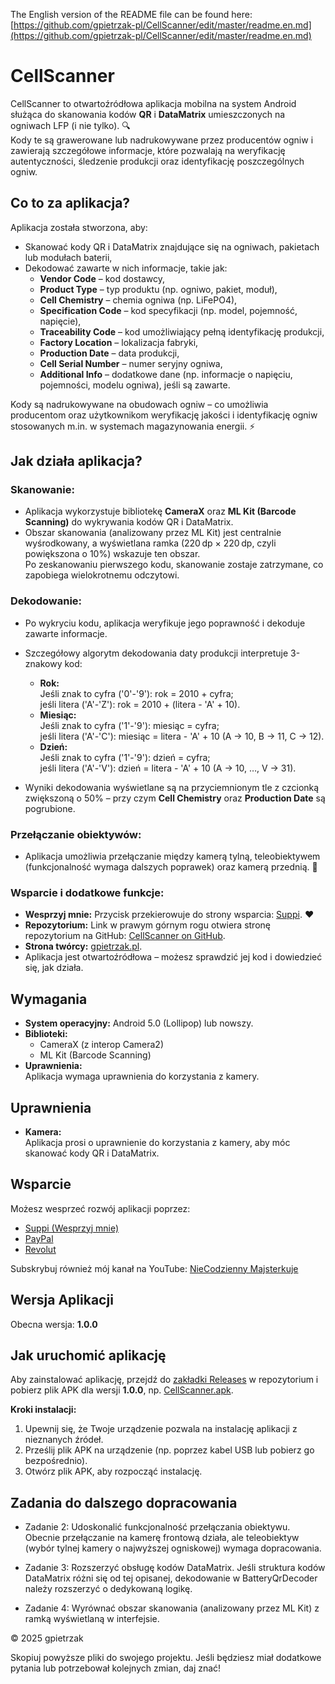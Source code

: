 The English version of the README file can be found here:  
[https://github.com/gpietrzak-pl/CellScanner/edit/master/readme.en.md](https://github.com/gpietrzak-pl/CellScanner/edit/master/readme.en.md)


# CellScanner

CellScanner to otwartoźródłowa aplikacja mobilna na system Android służąca do skanowania kodów **QR** i **DataMatrix** umieszczonych na ogniwach LFP (i nie tylko). 🔍  
Kody te są grawerowane lub nadrukowywane przez producentów ogniw i zawierają szczegółowe informacje, które pozwalają na weryfikację autentyczności, śledzenie produkcji oraz identyfikację poszczególnych ogniw.

## Co to za aplikacja?
Aplikacja została stworzona, aby:
- Skanować kody QR i DataMatrix znajdujące się na ogniwach, pakietach lub modułach baterii,
- Dekodować zawarte w nich informacje, takie jak:
  - **Vendor Code** – kod dostawcy,
  - **Product Type** – typ produktu (np. ogniwo, pakiet, moduł),
  - **Cell Chemistry** – chemia ogniwa (np. LiFePO4),
  - **Specification Code** – kod specyfikacji (np. model, pojemność, napięcie),
  - **Traceability Code** – kod umożliwiający pełną identyfikację produkcji,
  - **Factory Location** – lokalizacja fabryki,
  - **Production Date** – data produkcji,
  - **Cell Serial Number** – numer seryjny ogniwa,
  - **Additional Info** – dodatkowe dane (np. informacje o napięciu, pojemności, modelu ogniwa), jeśli są zawarte.

Kody są nadrukowywane na obudowach ogniw – co umożliwia producentom oraz użytkownikom weryfikację jakości i identyfikację ogniw stosowanych m.in. w systemach magazynowania energii. ⚡

## Jak działa aplikacja?
### Skanowanie:
- Aplikacja wykorzystuje bibliotekę **CameraX** oraz **ML Kit (Barcode Scanning)** do wykrywania kodów QR i DataMatrix.
- Obszar skanowania (analizowany przez ML Kit) jest centralnie wyśrodkowany, a wyświetlana ramka (220 dp × 220 dp, czyli powiększona o 10%) wskazuje ten obszar.  
  Po zeskanowaniu pierwszego kodu, skanowanie zostaje zatrzymane, co zapobiega wielokrotnemu odczytowi.

### Dekodowanie:
- Po wykryciu kodu, aplikacja weryfikuje jego poprawność i dekoduje zawarte informacje.
- Szczegółowy algorytm dekodowania daty produkcji interpretuje 3-znakowy kod:
  - **Rok:**  
    Jeśli znak to cyfra ('0'-'9'): rok = 2010 + cyfra;  
    jeśli litera ('A'-'Z'): rok = 2010 + (litera - 'A' + 10).
  - **Miesiąc:**  
    Jeśli znak to cyfra ('1'-'9'): miesiąc = cyfra;  
    jeśli litera ('A'-'C'): miesiąc = litera - 'A' + 10 (A → 10, B → 11, C → 12).
  - **Dzień:**  
    Jeśli znak to cyfra ('1'-'9'): dzień = cyfra;  
    jeśli litera ('A'-'V'): dzień = litera - 'A' + 10 (A → 10, …, V → 31).

- Wyniki dekodowania wyświetlane są na przyciemnionym tle z czcionką zwiększoną o 50% – przy czym **Cell Chemistry** oraz **Production Date** są pogrubione.

### Przełączanie obiektywów:
- Aplikacja umożliwia przełączanie między kamerą tylną, teleobiektywem (funkcjonalność wymaga dalszych poprawek) oraz kamerą przednią. 🔄

### Wsparcie i dodatkowe funkcje:
- **Wesprzyj mnie:** Przycisk przekierowuje do strony wsparcia: [Suppi](https://suppi.pl/gpietrzak). ❤️
- **Repozytorium:** Link w prawym górnym rogu otwiera stronę repozytorium na GitHub: [CellScanner on GitHub](https://github.com/gpietrzak-pl/CellScanner).
- **Strona twórcy:** [gpietrzak.pl](https://gpietrzak.pl/).  
- Aplikacja jest otwartoźródłowa – możesz sprawdzić jej kod i dowiedzieć się, jak działa.

## Wymagania
- **System operacyjny:** Android 5.0 (Lollipop) lub nowszy.
- **Biblioteki:**
  - CameraX (z interop Camera2)
  - ML Kit (Barcode Scanning)
- **Uprawnienia:**  
  Aplikacja wymaga uprawnienia do korzystania z kamery.

## Uprawnienia
- **Kamera:**  
  Aplikacja prosi o uprawnienie do korzystania z kamery, aby móc skanować kody QR i DataMatrix.

## Wsparcie
Możesz wesprzeć rozwój aplikacji poprzez:
- [Suppi (Wesprzyj mnie)](https://suppi.pl/gpietrzak)
- [PayPal](https://paypal.me/gpietrzak)
- [Revolut](https://revolut.me/niecodzienny)

Subskrybuj również mój kanał na YouTube: [NieCodzienny Majsterkuje](https://www.youtube.com/@NieCodziennyMajsterkuje)

## Wersja Aplikacji
Obecna wersja: **1.0.0**

## Jak uruchomić aplikację

Aby zainstalować aplikację, przejdź do [zakładki Releases](https://github.com/gpietrzak-pl/CellScanner/releases) w repozytorium i pobierz plik APK dla wersji **1.0.0**, np. [CellScanner.apk](https://github.com/gpietrzak-pl/CellScanner/releases/download/v1.0.0/CellScanner.apk).

**Kroki instalacji:**
1. Upewnij się, że Twoje urządzenie pozwala na instalację aplikacji z nieznanych źródeł.
2. Prześlij plik APK na urządzenie (np. poprzez kabel USB lub pobierz go bezpośrednio).
3. Otwórz plik APK, aby rozpocząć instalację.

## Zadania do dalszego dopracowania

* Zadanie 2: Udoskonalić funkcjonalność przełączania obiektywu.
Obecnie przełączanie na kamerę frontową działa, ale teleobiektyw (wybór tylnej kamery o najwyższej ogniskowej) wymaga dopracowania.

* Zadanie 3: Rozszerzyć obsługę kodów DataMatrix.
Jeśli struktura kodów DataMatrix różni się od tej opisanej, dekodowanie w BatteryQrDecoder należy rozszerzyć o dedykowaną logikę.

* Zadanie 4: Wyrównać obszar skanowania (analizowany przez ML Kit) z ramką wyświetlaną w interfejsie.

© 2025 gpietrzak

Skopiuj powyższe pliki do swojego projektu. Jeśli będziesz miał dodatkowe pytania lub potrzebował kolejnych zmian, daj znać!
